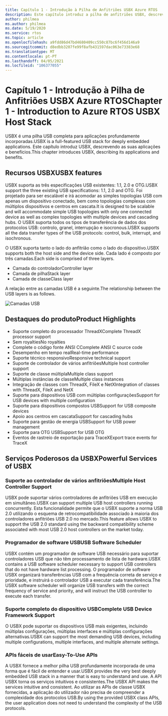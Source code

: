 ```yaml
---
title: Capítulo 1 - Introdução à Pilha de Anfitriões USBX Azure RTOS
description: Este capítulo introduz a pilha de anfitriões USBX, descrevendo as suas aplicações e benefícios.
author: philmea
ms.author: philmea
ms.date: 5/19/2020
ms.service: rtos
ms.topic: article
ms.openlocfilehash: a9fdd86d47bd4680409cc550c87bc6f456d146a9
ms.sourcegitcommit: d8edbb3207fe99f8afb431597dac063e73383e68
ms.translationtype: MT
ms.contentlocale: pt-PT
ms.lasthandoff: 04/05/2021
ms.locfileid: "106377055"
---
```

# <a name="chapter-1---introduction-to-azure-rtos-usbx-host-stack"></a><span data-ttu-id="eab6d-103">Capítulo 1 - Introdução à Pilha de Anfitriões USBX Azure RTOS</span><span class="sxs-lookup"><span data-stu-id="eab6d-103">Chapter 1 - Introduction to Azure RTOS USBX Host Stack</span></span>

<span data-ttu-id="eab6d-104">USBX é uma pilha USB completa para aplicações profundamente incorporadas.</span><span class="sxs-lookup"><span data-stu-id="eab6d-104">USBX is a full-featured USB stack for deeply embedded applications.</span></span> <span data-ttu-id="eab6d-105">Este capítulo introduz USBX, descrevendo as suas aplicações e benefícios.</span><span class="sxs-lookup"><span data-stu-id="eab6d-105">This chapter introduces USBX, describing its applications and benefits.</span></span>

## <a name="usbx-features"></a><span data-ttu-id="eab6d-106">Recursos USBX</span><span class="sxs-lookup"><span data-stu-id="eab6d-106">USBX features</span></span>

<span data-ttu-id="eab6d-107">USBX suporta as três especificações USB existentes: 1.1, 2.0 e OTG.</span><span class="sxs-lookup"><span data-stu-id="eab6d-107">USBX support the three existing USB specifications: 1.1, 2.0 and OTG.</span></span> <span data-ttu-id="eab6d-108">Foi projetado para ser escalável e irá acomodar as simples topologias USB com apenas um dispositivo conectado, bem como topologias complexas com múltiplos dispositivos e centros em cascata.</span><span class="sxs-lookup"><span data-stu-id="eab6d-108">It is designed to be scalable and will accommodate simple USB topologies with only one connected device as well as complex topologies with multiple devices and cascading hubs.</span></span> <span data-ttu-id="eab6d-109">O USBX suporta todos os tipos de transferência de dados dos protocolos USB: controlo, granel, interrupção e isocronous.</span><span class="sxs-lookup"><span data-stu-id="eab6d-109">USBX supports all the data transfer types of the USB protocols: control, bulk, interrupt, and isochronous.</span></span>

<span data-ttu-id="eab6d-110">O USBX suporta tanto o lado do anfitrião como o lado do dispositivo.</span><span class="sxs-lookup"><span data-stu-id="eab6d-110">USBX supports both the host side and the device side.</span></span> <span data-ttu-id="eab6d-111">Cada lado é composto por três camadas.</span><span class="sxs-lookup"><span data-stu-id="eab6d-111">Each side is comprised of three layers.</span></span>

- <span data-ttu-id="eab6d-112">Camada do controlador</span><span class="sxs-lookup"><span data-stu-id="eab6d-112">Controller layer</span></span>
- <span data-ttu-id="eab6d-113">Camada de pilha</span><span class="sxs-lookup"><span data-stu-id="eab6d-113">Stack layer</span></span>
- <span data-ttu-id="eab6d-114">Camada de classe</span><span class="sxs-lookup"><span data-stu-id="eab6d-114">Class layer</span></span>

<span data-ttu-id="eab6d-115">A relação entre as camadas USB é a seguinte.</span><span class="sxs-lookup"><span data-stu-id="eab6d-115">The relationship between the USB layers is as follows.</span></span>

![Camadas USB](./media/usbx-device-stack/usb-layers.png)

## <a name="product-highlights"></a><span data-ttu-id="eab6d-117">Destaques do produto</span><span class="sxs-lookup"><span data-stu-id="eab6d-117">Product Highlights</span></span>

- <span data-ttu-id="eab6d-118">Suporte completo do processador ThreadX</span><span class="sxs-lookup"><span data-stu-id="eab6d-118">Complete ThreadX processor support</span></span>
- <span data-ttu-id="eab6d-119">Sem royalties</span><span class="sxs-lookup"><span data-stu-id="eab6d-119">No royalties</span></span>
- <span data-ttu-id="eab6d-120">Complete o código fonte ANSI C</span><span class="sxs-lookup"><span data-stu-id="eab6d-120">Complete ANSI C source code</span></span>
- <span data-ttu-id="eab6d-121">Desempenho em tempo real</span><span class="sxs-lookup"><span data-stu-id="eab6d-121">Real-time performance</span></span>
- <span data-ttu-id="eab6d-122">Suporte técnico responsivo</span><span class="sxs-lookup"><span data-stu-id="eab6d-122">Responsive technical support</span></span>
- <span data-ttu-id="eab6d-123">Suporte de controlador de vários anfitriões</span><span class="sxs-lookup"><span data-stu-id="eab6d-123">Multiple host controller support</span></span>
- <span data-ttu-id="eab6d-124">Suporte de classe múltipla</span><span class="sxs-lookup"><span data-stu-id="eab6d-124">Multiple class support</span></span>
- <span data-ttu-id="eab6d-125">Múltiplas instâncias de classe</span><span class="sxs-lookup"><span data-stu-id="eab6d-125">Multiple class instances</span></span>
- <span data-ttu-id="eab6d-126">Integração de classes com ThreadX, FileX e NetX</span><span class="sxs-lookup"><span data-stu-id="eab6d-126">Integration of classes with ThreadX, FileX and NetX</span></span>
- <span data-ttu-id="eab6d-127">Suporte para dispositivos USB com múltiplas configurações</span><span class="sxs-lookup"><span data-stu-id="eab6d-127">Support for USB devices with multiple configuration</span></span>
- <span data-ttu-id="eab6d-128">Suporte para dispositivos compostos USB</span><span class="sxs-lookup"><span data-stu-id="eab6d-128">Support for USB composite devices</span></span>
- <span data-ttu-id="eab6d-129">Apoio aos centros em cascata</span><span class="sxs-lookup"><span data-stu-id="eab6d-129">Support for cascading hubs</span></span>
- <span data-ttu-id="eab6d-130">Suporte para gestão de energia USB</span><span class="sxs-lookup"><span data-stu-id="eab6d-130">Support for USB power management</span></span>
- <span data-ttu-id="eab6d-131">Suporte para OTG USB</span><span class="sxs-lookup"><span data-stu-id="eab6d-131">Support for USB OTG</span></span>
- <span data-ttu-id="eab6d-132">Eventos de rastreio de exportação para TraceX</span><span class="sxs-lookup"><span data-stu-id="eab6d-132">Export trace events for TraceX</span></span>

## <a name="powerful-services-of-usbx"></a><span data-ttu-id="eab6d-133">Serviços Poderosos da USBX</span><span class="sxs-lookup"><span data-stu-id="eab6d-133">Powerful Services of USBX</span></span>

### <a name="multiple-host-controller-support"></a><span data-ttu-id="eab6d-134">Suporte ao controlador de vários anfitriões</span><span class="sxs-lookup"><span data-stu-id="eab6d-134">Multiple Host Controller Support</span></span>

<span data-ttu-id="eab6d-135">USBX pode suportar vários controladores de anfitriões USB em execução em simultâneo.</span><span class="sxs-lookup"><span data-stu-id="eab6d-135">USBX can support multiple USB host controllers running concurrently.</span></span> <span data-ttu-id="eab6d-136">Esta funcionalidade permite que o USBX suporte a norma USB 2.0 utilizando o esquema de retrocompatibilidade associado à maioria dos controladores anfitriões USB 2.0 no mercado.</span><span class="sxs-lookup"><span data-stu-id="eab6d-136">This feature allows USBX to support the USB 2.0 standard using the backward compatibility scheme associated with most USB 2.0 host controllers on the market today.</span></span>

### <a name="usb-software-scheduler"></a><span data-ttu-id="eab6d-137">Programador de software USB</span><span class="sxs-lookup"><span data-stu-id="eab6d-137">USB Software Scheduler</span></span>

<span data-ttu-id="eab6d-138">USBX contém um programador de software USB necessário para suportar controladores USB que não têm processamento de lista de hardware.</span><span class="sxs-lookup"><span data-stu-id="eab6d-138">USBX contains a USB software scheduler necessary to support USB controllers that do not have hardware list processing.</span></span> <span data-ttu-id="eab6d-139">O programador de software USBX organizará transferências USB com a frequência correta de serviço e prioridade, e instruirá o controlador USB a executar cada transferência.</span><span class="sxs-lookup"><span data-stu-id="eab6d-139">The USBX software scheduler will organize USB transfers with the correct frequency of service and priority, and will instruct the USB controller to execute each transfer.</span></span>

### <a name="complete-usb-device-framework-support"></a><span data-ttu-id="eab6d-140">Suporte completo do dispositivo USB</span><span class="sxs-lookup"><span data-stu-id="eab6d-140">Complete USB Device Framework Support</span></span>

<span data-ttu-id="eab6d-141">O USBX pode suportar os dispositivos USB mais exigentes, incluindo múltiplas configurações, múltiplas interfaces e múltiplas configurações alternativas.</span><span class="sxs-lookup"><span data-stu-id="eab6d-141">USBX can support the most demanding USB devices, including multiple configurations, multiple interfaces, and multiple alternate settings.</span></span>

### <a name="easy-to-use-apis"></a><span data-ttu-id="eab6d-142">APIs fáceis de usar</span><span class="sxs-lookup"><span data-stu-id="eab6d-142">Easy-To-Use APIs</span></span>

<span data-ttu-id="eab6d-143">A USBX fornece a melhor pilha USB profundamente incorporada de uma forma que é fácil de entender e usar.</span><span class="sxs-lookup"><span data-stu-id="eab6d-143">USBX provides the very best deeply embedded USB stack in a manner that is easy to understand and use.</span></span> <span data-ttu-id="eab6d-144">A API USBX torna os serviços intuitivos e consistentes.</span><span class="sxs-lookup"><span data-stu-id="eab6d-144">The USBX API makes the services intuitive and consistent.</span></span> <span data-ttu-id="eab6d-145">Ao utilizar as APIs de classe USBX fornecidas, a aplicação do utilizador não precisa de compreender a complexidade dos protocolos USB.</span><span class="sxs-lookup"><span data-stu-id="eab6d-145">By using the provided USBX class APIs, the user application does not need to understand the complexity of the USB protocols.</span></span>
